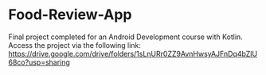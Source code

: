 # Food-Review-App
Final project completed for an Android Development course with Kotlin.
Access the project via the following link:
https://drive.google.com/drive/folders/1sLnURr0ZZ9AvnHwsyAJFnDq4bZlU68co?usp=sharing
